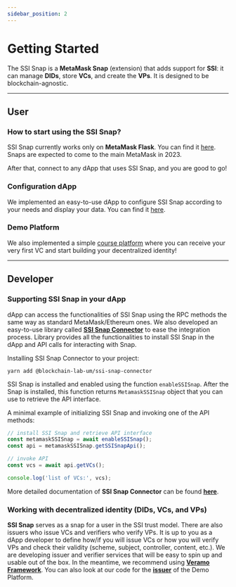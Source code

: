 ```yaml
---
sidebar_position: 2
---
```


# Getting Started

The SSI Snap is a **MetaMask Snap** (extension) that adds support for **SSI**: it can manage **DIDs**, store **VCs**, and create the **VPs**. It is designed to be blockchain-agnostic.

---

## User

### How to start using the SSI Snap?

SSI Snap currently works only on **MetaMask Flask**. You can find it [here](https://metamask.io/flask/). Snaps are expected to come to the main MetaMask in 2023.

After that, connect to any dApp that uses SSI Snap, and you are good to go!

### Configuration dApp

We implemented an easy-to-use dApp to configure SSI Snap according to your needs and display your data. You can find it [here](https://blockchain-lab-um.github.io/ssi-snap).

### Demo Platform

We also implemented a simple [course platform](https://blockchain-lab-um.github.io/course-dapp/) where you can receive your very first VC and start building your decentralized identity!

---

## Developer

### Supporting SSI Snap in your dApp

dApp can access the functionalities of SSI Snap using the RPC methods the same way as standard MetaMask/Ethereum ones. We also developed an easy-to-use library called **[SSI Snap Connector](libraries/ssi-snap-connector)** to ease the integration process. Library provides all the functionalities to install SSI Snap in the dApp and API calls for interacting with Snap.

Installing SSI Snap Connector to your project:

`yarn add @blockchain-lab-um/ssi-snap-connector`

SSI Snap is installed and enabled using the function `enableSSISnap`. After the Snap is installed, this function returns `MetamaskSSISnap` object that you can use to retrieve the API interface.

A minimal example of initializing SSI Snap and invoking one of the API methods:

```typescript
// install SSI Snap and retrieve API interface
const metamaskSSISnap = await enableSSISnap();
const api = metamaskSSISnap.getSSISnapApi();

// invoke API
const vcs = await api.getVCs();

console.log('list of VCs:', vcs);
```

More detailed documentation of **SSI Snap Connector** can be found **[here](libraries/ssi-snap-connector)**.

### Working with decentralized identity (DIDs, VCs, and VPs)

**SSI Snap** serves as a snap for a user in the SSI trust model. There are also issuers who issue VCs and verifiers who verify VPs. It is up to you as a dApp developer to define how/if you will issue VCs or how you will verify VPs and check their validity (scheme, subject, controller, content, etc.). We are developing issuer and verifier services that will be easy to spin up and usable out of the box. In the meantime, we recommend using **[Veramo Framework](https://veramo.io/)**. You can also look at our code for the **[issuer](https://github.com/blockchain-lab-um/course-backend)** of the Demo Platform.
